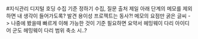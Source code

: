 #지식관리 
디지털 호딩
수집 기준 정하기
수집, 질문 출처
제일 아래 단계의 메모를 제외하면 내 생각이 들어가도록?
발견 용이성
프로젝트는 동사?!
메모의 요점만 굵은 글씨 -> 나중에 봤을때 빠르게 이해 가능한 것이 기준
필요하면 요약서
헤밍웨이 다리
아이디어 군도
헤밍웨이 다리
범위 축소
시..?

